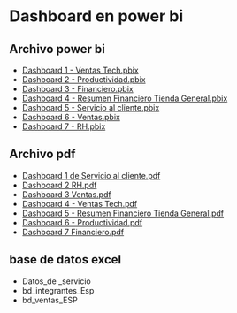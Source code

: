 # Dashboard en power bi

## Archivo power bi
- [Dashboard 1 - Ventas Tech.pbix](https://github.com/Gerardovva/Power-bi-dashboard-/blob/main/Dashboard%201%20-%20Ventas%20Tech.pbix)
- [Dashboard 2 - Productividad.pbix](https://github.com/Gerardovva/Power-bi-dashboard-/blob/main/Dashboard%202%20-%20Productividad.pbix)
- [Dashboard 3 - Financiero.pbix](https://github.com/Gerardovva/Power-bi-dashboard-/blob/main/Dashboard%20%203%20-%20Financiero.pbix)
- [Dashboard 4 - Resumen Financiero Tienda General.pbix](https://github.com/Gerardovva/Power-bi-dashboard-/blob/main/Dashboard%204%20-%20Resumen%20Financiero%20Tienda%20General.pbix)
- [Dashboard 5 - Servicio al cliente.pbix](https://github.com/Gerardovva/Power-bi-dashboard-/blob/main/Dashboard%205%20-%20Servicio%20al%20cliente.pbix)
- [Dashboard 6 - Ventas.pbix](https://github.com/Gerardovva/Power-bi-dashboard-/blob/main/Dashboard%206%20-%20Ventas.pbix)
- [Dashboard 7 - RH.pbix](https://github.com/Gerardovva/Power-bi-dashboard-/blob/main/Dashboard%207%20-%20RH.pbix)


## Archivo pdf
- [Dashboard 1 de Servicio al cliente.pdf](https://github.com/Gerardovva/Power-bi-dashboard-/blob/main/Archivos%20pdf/Dashboard%201%20de%20Servicio%20al%20cliente.pdf)
- [Dashboard 2 RH.pdf](https://github.com/Gerardovva/Power-bi-dashboard-/blob/main/Archivos%20pdf/Dashboard%202%20RH.pdf)
- [Dashboard 3 Ventas.pdf](https://github.com/Gerardovva/Power-bi-dashboard-/blob/main/Archivos%20pdf/Dashboard%203%20Ventas.pdf)
- [Dashboard 4 - Ventas Tech.pdf](https://github.com/Gerardovva/Power-bi-dashboard-/blob/main/Archivos%20pdf/Dashboard%204%20-%20Ventas%20Tech.pdf)
- [Dashboard 5 - Resumen Financiero Tienda General.pdf](https://github.com/Gerardovva/Power-bi-dashboard-/blob/main/Archivos%20pdf/Dashboard%205%20-%20Resumen%20Financiero%20Tienda%20General.pdf)
- [Dashboard 6 - Productividad.pdf](https://github.com/Gerardovva/Power-bi-dashboard-/blob/main/Archivos%20pdf/Dashboard%206%20-%20Productividad.pdf)
- [Dashboard 7 Financiero.pdf](https://github.com/Gerardovva/Power-bi-dashboard-/blob/main/Archivos%20pdf/Dashboard%206%20Financiero.pdf)

## base de datos excel
- Datos_de _servicio
- bd_integrantes_Esp
- bd_ventas_ESP

